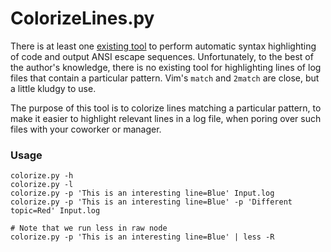 # ColorizeLines.py

There is at least one [existing tool](http://pygments.org/) to perform
automatic syntax highlighting of code and output ANSI escape sequences.
Unfortunately, to the best of the author's knowledge, there is no existing
tool for highlighting lines of log files that contain a particular pattern.
Vim's `match` and `2match` are close, but a little kludgy to use.

The purpose of this tool is to colorize lines matching a particular pattern, to
make it easier to highlight relevant lines in a log file, when poring over such
files with your coworker or manager.

### Usage

    colorize.py -h
    colorize.py -l
    colorize.py -p 'This is an interesting line=Blue' Input.log
    colorize.py -p 'This is an interesting line=Blue' -p 'Different topic=Red' Input.log

    # Note that we run less in raw node
    colorize.py -p 'This is an interesting line=Blue' | less -R
